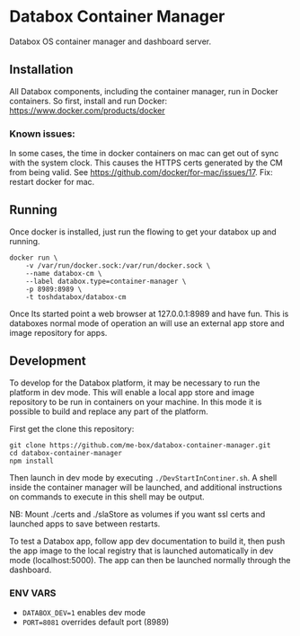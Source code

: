# Databox Container Manager

Databox OS container manager and dashboard server.

## Installation

All Databox components, including the container manager, run in Docker containers. So first, install and run Docker: https://www.docker.com/products/docker

### Known issues:

In some cases, the time in docker containers on mac can get out of sync with the system clock. This causes the HTTPS certs generated by the CM from being valid. See https://github.com/docker/for-mac/issues/17.
Fix: restart docker for mac.

## Running

Once docker is installed, just run the flowing to get your databox up and running.

	docker run \
		-v /var/run/docker.sock:/var/run/docker.sock \
		--name databox-cm \
		--label databox.type=container-manager \
		-p 8989:8989 \
		-t toshdatabox/databox-cm

Once Its started point a web browser at 127.0.0.1:8989 and have fun. This is databoxes normal mode of operation an will use an external app store and image repository for apps.

## Development

To develop for the Databox platform, it may be necessary to run the platform in dev mode. This will enable a local app store and image repository to be run in containers on your machine. In this mode it is possible to build and replace any part of the platform.

First get the clone this repository:

	git clone https://github.com/me-box/databox-container-manager.git
	cd databox-container-manager
	npm install

Then launch in dev mode by executing `./DevStartInContiner.sh`. A shell inside the container manager will be launched, and additional instructions on commands to execute in this shell may be output.

NB: Mount ./certs and ./slaStore as volumes if you want ssl certs and launched apps to save between restarts.

To test a Databox app, follow app dev documentation to build it, then push the app image to the local registry that is launched automatically in dev mode (localhost:5000). The app can then be launched normally through the dashboard.

### ENV VARS

- `DATABOX_DEV=1` enables dev mode
- `PORT=8081` overrides default port (8989)
